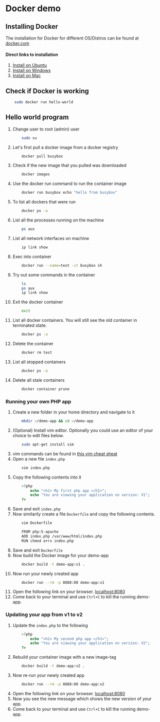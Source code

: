 # Docker demo

## Installing Docker
The installation for Docker for different OS/Distros can be found at [docker.com](https://docs.docker.com/v17.09/engine/installation/#server)

#### Direct links to installation
1. [Install on Ubuntu](https://docs.docker.com/v17.09/engine/installation/linux/docker-ce/ubuntu/)
1. [Install on Windows](https://docs.docker.com/v17.09/docker-for-windows/install/)
1. [Install on Mac](https://docs.docker.com/v17.09/docker-for-mac/install/#install-and-run-docker-for-mac)

## Check if Docker is working
```bash
    sudo docker run hello-world
```

## Hello world program
1. Change user to root (admin) user
    ```bash
        sudo su
    ```
1. Let's first pull a docker image from a docker registry
    ```bash
        docker pull busybox
    ```
1. Check if the new image that you pulled was downloaded
    ```bash
        docker images
    ```
1. Use the docker run command to run the container image
    ```bash
        docker run busybox echo "hello from busybox"
    ```
1. To list all dockers that were run
    ```bash
        docker ps -a
    ```
1. List all the processes running on the machine
    ```bash
        ps aux
    ```
1. List all network interfaces on machine
    ```bash
        ip link show
    ```
1. Exec into container
    ```bash
        docker run --name=test -it busybox sh
    ```
1. Try out some commands in the container
    ```bash
        ls
        ps aux
        ip link show
    ```
1. Exit the docker container
    ```bash
        exit
    ```
1. List all docker containers. You will still see the old container in terminated state.
    ```bash
        docker ps -a
    ```
1. Delete the container
    ```bash
        docker rm test
    ```
1. List all stopped containers
    ```bash
        docker ps -a
    ```
1. Delete all stale containers
    ```bash
        docker container prune
    ```

### Running your own PHP app

1. Create a new folder in your home directory and navigate to it
    ```bash
        mkdir ~/demo-app && cd ~/demo-app
    ```
1. (Optional) Install vim editor. Optionally you could use an editor of your choice to edit files below.
    ```bash
        sudo apt-get install vim
    ```
1. vim commands can be found in [this vim cheat sheat](https://devhints.io/vim)
1. Open a new file `index.php`
    ```bash
        vim index.php
    ```
1. Copy the following contents into it
    ```php
        <?php
            echo "<h1> My first php app </h1>";
            echo "You are viewing your application on version: V1";
        ?>
    ```
1. Save and exit `index.php`
1. Now similarily create a file `Dockerfile` and copy the following contents.
    ```bash
        vim Dockerfile
    ```
    ```bash
        FROM php:5-apache
        ADD index.php /var/www/html/index.php
        RUN chmod a+rx index.php
    ```
1. Save and exit `Dockerfile`
1. Now build the Docker image for your demo-app
    ```bash
        docker build -t demo-app:v1 .
    ```
1. Now run your newly created app
    ```bash
        docker run --rm -p 8888:80 demo-app:v1
    ```
1. Open the following link on your browser.
    [localhost:8080](http://localhost:8888/)
1. Come back to your terminal and use `Ctrl+C` to kill the running demo-app.

### Updating your app from v1 to v2
1. Update the `index.php` to the following
    ```php
        <?php
            echo "<h1> My second php app </h1>";
            echo "You are viewing your application on version: V2";
        ?>
    ```
1. Rebuild your container image with a new image-tag
    ```bash
        docker build -t demo-app:v2 .
    ```
1. Now re-run your newly created app
    ```bash
        docker run --rm -p 8888:80 demo-app:v2
    ```
1. Open the following link on your browser.
    [localhost:8080](http://localhost:8888/)
1. Now you see the new message which shows the new version of your app.
1. Come back to your terminal and use `Ctrl+C` to kill the running demo-app.
